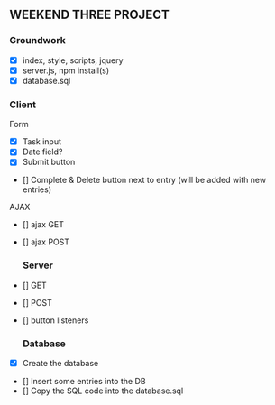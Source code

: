 ## WEEKEND THREE PROJECT

### Groundwork

- [x] index, style, scripts, jquery
- [x] server.js, npm install(s)
- [x] database.sql

### Client

Form

- [x] Task input
- [x] Date field?
- [x] Submit button
- [] Complete & Delete button next to entry (will be added with new entries)

AJAX

- [] ajax GET
- [] ajax POST

  ### Server

- [] GET
- [] POST
- [] button listeners

  ### Database

- [x] Create the database
- [] Insert some entries into the DB
- [] Copy the SQL code into the database.sql
